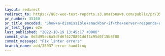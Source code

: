```yaml
---
layout: redirect
redirect_to: https://a8c-woo-test-reports.s3.amazonaws.com/public/pr/35160/e2e/index.html
pr_number: 35160
pr_title_encoded: "Show+a+dismissible+snackbar+if+the+server+responds+an+error"
pr_test_type: e2e
last_published: "2022-10-19 13:45:17 +0000"
commit_sha: 0d3d95ec6a5dfd6f4278891ddf3c95d0f15b8f08
commit_message: "Fix linter errors"
branch_name: add/35037-error-handling
---
```

